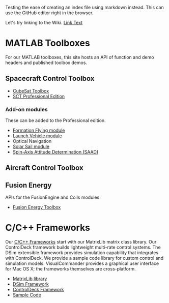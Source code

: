 Testing the ease of creating an index file using markdown instead. This can use the GitHub editor right in the browser.

Let's try linking to the Wiki. [Link Text](wiki/MATLAB-Toolboxes)

# MATLAB Toolboxes

For our MATLAB toolboxes, this site hosts an API of function and demo headers and published toolbox demos.

## Spacecraft Control Toolbox

* [CubeSat Toolbox](../CubeSat/index.html)
* [SCT Professional Edition](../SCTPro/index.html)

### Add-on modules
These can be added to the Professional edition.
* [Formation Flying module](../FormationFlying/)
* [Launch Vehicle module](../LaunchVehicle/)
* Optical Navigation
* [Solar Sail module](../SolarSail)
* [Spin-Axis Attitude Determination (SAAD)](../SAAD/)

## Aircraft Control Toolbox

## Fusion Energy
APIs for the FusionEngine and Coils modules.

* [Fusion Energy Toolbox](../FusionEnergy/FusionModules)

# C/C++ Frameworks

Our [C/C++ Frameworks](https://www.psatellite.com/products/simulation-framework/) start with our MatrixLib matrix class library. Our ControlDeck framework builds lightweight multi-rate control systems. The DSim extensible framework provides simulation capability that integrates with ControlDeck. We provide a sample code library for custom control and simulation models. VisualCommander provides a graphical user interface for Mac OS X; the frameworks themselves are cross-platform.

* [MatrixLib library](../SimulationFramework/matrixlib/index.html)
* [DSim Framework](../SimulationFramework/DSim/index.html)
* [ControlDeck Framework](../SimulationFramework/ControlDeck/index.html)
* [Sample Code](../SimulationFramework/ExampleCode/index.html)
